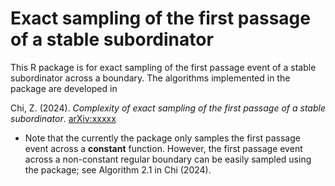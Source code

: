 # Exact sampling of the first passage of a stable subordinator
This R package is for exact sampling of the first passage event of a stable subordinator across a boundary.  The algorithms implemented in the package are developed in 

Chi, Z. (2024). *Complexity of exact sampling of the first passage of a stable subordinator*. [arXiv:xxxxx](http://merlot.stat.uconn.edu/~zhc05001/)

- Note that the currently the package only samples the first passage event across a **constant** function.  However, the first passage event across a non-constant regular boundary can be easily sampled using the package; see Algorithm 2.1 in Chi (2024).
